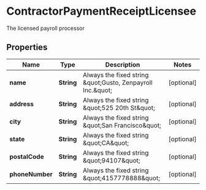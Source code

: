

# ContractorPaymentReceiptLicensee

The licensed payroll processor

## Properties

| Name | Type | Description | Notes |
|------------ | ------------- | ------------- | -------------|
|**name** | **String** | Always the fixed string \&quot;Gusto, Zenpayroll Inc.\&quot; |  [optional] |
|**address** | **String** | Always the fixed string \&quot;525 20th St\&quot; |  [optional] |
|**city** | **String** | Always the fixed string \&quot;San Francisco\&quot; |  [optional] |
|**state** | **String** | Always the fixed string \&quot;CA\&quot; |  [optional] |
|**postalCode** | **String** | Always the fixed string \&quot;94107\&quot; |  [optional] |
|**phoneNumber** | **String** | Always the fixed string \&quot;4157778888\&quot; |  [optional] |



